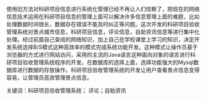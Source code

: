 使用旧方法对科研项目信息进行系统化管理已经不再让人们信赖了，把现在的网络信息技术运用在科研项目信息的管理上面可以解决许多信息管理上面的难题，比如处理数据时间很长，数据存在错误不能及时纠正等问题。这次开发的科研项目验收管理系统对景点城市信息，科研项目信息，评论信息，自助资讯信息等进行集中化处理。经过前面自己查阅的网络知识，加上自己在学校课堂上学习的知识，决定开发系统选择B/S模式这种高效率的模式完成系统功能开发。这种模式让操作员基于浏览器的方式进行网站访问，采用的主流的Java语言这种面向对象的语言进行科研项目验收管理系统程序的开发，在数据库的选择上面，选择功能强大的Mysql数据库进行数据的存放操作。科研项目验收管理系统的开发让用户查看景点信息变得容易，让管理员高效管理景点信息。

关键词：科研项目验收管理系统； 评论；自助资讯

